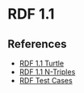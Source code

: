 # RDF 1.1

## References

- [RDF 1.1 Turtle](https://www.w3.org/TR/2014/REC-turtle-20140225/)
- [RDF 1.1 N-Triples](https://www.w3.org/TR/2014/REC-n-triples-20140225/)
- [RDF Test Cases](https://www.w3.org/TR/2014/NOTE-rdf11-testcases-20140225/)
